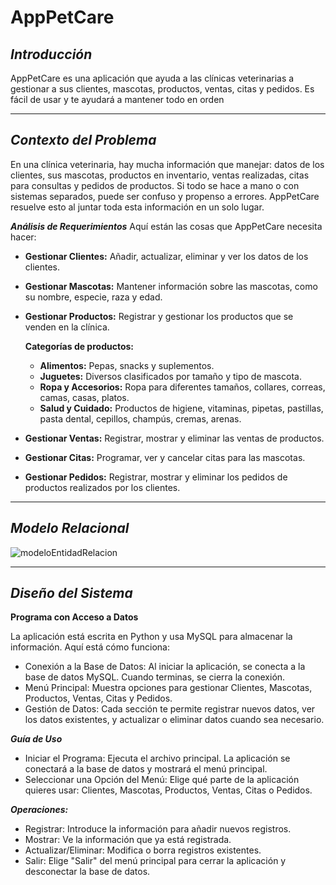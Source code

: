# AppPetCare
***Introducción***
----
AppPetCare es una aplicación que ayuda a las clínicas veterinarias a gestionar a sus clientes, mascotas, productos, ventas, citas y pedidos. Es fácil de usar y te ayudará a mantener todo en orden

----

***Contexto del Problema***
---
En una clínica veterinaria, hay mucha información que manejar: datos de los clientes, sus mascotas, productos en inventario, ventas realizadas, citas para consultas y pedidos de productos. Si todo se hace a mano o con sistemas separados, puede ser confuso y propenso a errores. AppPetCare resuelve esto al juntar toda esta información en un solo lugar.

***Análisis de Requerimientos***
Aquí están las cosas que AppPetCare necesita hacer:

- **Gestionar Clientes:** Añadir, actualizar, eliminar y ver los datos de los clientes.
- **Gestionar Mascotas:** Mantener información sobre las mascotas, como su nombre, especie, raza y edad.
- **Gestionar Productos:** Registrar y gestionar los productos que se venden en la clínica.

    **Categorías de productos:**

    - **Alimentos:** Pepas, snacks y suplementos.
    - **Juguetes:** Diversos clasificados por tamaño y tipo de mascota.
    - **Ropa y Accesorios:** Ropa para diferentes tamaños, collares, correas, camas, casas, platos.
    - **Salud y Cuidado:** Productos de higiene, vitaminas, pipetas, pastillas, pasta dental, cepillos, champús, cremas, arenas.
    
- **Gestionar Ventas:** Registrar, mostrar y eliminar las ventas de productos.
- **Gestionar Citas:** Programar, ver y cancelar citas para las mascotas.
- **Gestionar Pedidos:** Registrar, mostrar y eliminar los pedidos de productos realizados por los clientes. 

---
## ***Modelo Relacional***
![modeloEntidadRelacion](https://github.com/user-attachments/assets/8a206c21-e6c6-458e-ad3e-cee124e69001)

-----
***Diseño del Sistema***
---

**Programa con Acceso a Datos**

La aplicación está escrita en Python y usa MySQL para almacenar la información. Aquí está cómo funciona:

- Conexión a la Base de Datos: Al iniciar la aplicación, se conecta a la base de datos MySQL. Cuando terminas, se cierra la conexión.
- Menú Principal: Muestra opciones para gestionar Clientes, Mascotas, Productos, Ventas, Citas y Pedidos.
- Gestión de Datos: Cada sección te permite registrar nuevos datos, ver los datos existentes, y actualizar o eliminar datos cuando sea necesario.

***Guía de Uso***

- Iniciar el Programa: Ejecuta el archivo principal. La aplicación se conectará a la base de datos y mostrará el menú principal.
- Seleccionar una Opción del Menú: Elige qué parte de la aplicación quieres usar: Clientes, Mascotas, Productos, Ventas, Citas o Pedidos.

***Operaciones:***

- Registrar: Introduce la información para añadir nuevos registros.
- Mostrar: Ve la información que ya está registrada.
- Actualizar/Eliminar: Modifica o borra registros existentes.
- Salir: Elige "Salir" del menú principal para cerrar la aplicación y desconectar la base de datos.

